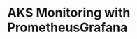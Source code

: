 # AKS Monitoring with PrometheusGrafana                                                                     
